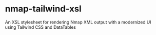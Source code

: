 # nmap-tailwind-xsl
An XSL stylesheet for rendering Nmap XML output with a modernized UI using Tailwind CSS and DataTables
